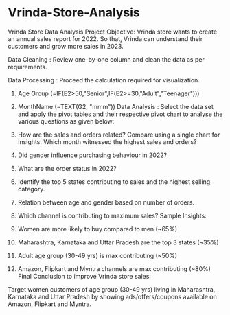 # Vrinda-Store-Analysis
Vrinda Store Data Analysis
Project Objective: Vrinda store wants to create an annual sales report for 2022. So that, Vrinda can understand their customers and grow more sales in 2023.

Data Cleaning : Review one-by-one column and clean the data as per requirements.

Data Processing : Proceed the calculation required for visualization.

   1. Age Group (=IF(E2>50,"Senior",IF(E2>=30,"Adult","Teenager")))
            
   2. MonthName (=TEXT(G2, "mmm"))
Data Analysis : Select the data set and apply the pivot tables and their respective pivot chart to analyse the various questions as given below:

   1. How are the sales and orders related? Compare using a single chart for insights. Which month witnessed the highest sales and orders?
            
   2. Did gender influence purchasing behaviour in 2022?
            
   3. What are the order status in 2022?

   4. Identify the top 5 states contributing to sales and the highest selling category.

   5. Relation between age and gender based on number of orders.

   6. Which channel is contributing to maximum sales?
Sample Insights:

   1. Women are more likely to buy compared to men (~65%)
        
   2. Maharashtra, Karnataka and Uttar Pradesh are the top 3 states (~35%)
        
   3. Adult age group (30-49 yrs) is max contributing (~50%)
        
   4. Amazon, Flipkart and Myntra channels are max contributing (~80%)
Final Conclusion to improve Vrinda store sales:

Target women customers of age group (30-49 yrs) living in Maharashtra, Karnataka and Uttar Pradesh by showing ads/offers/coupons available on Amazon, Flipkart and Myntra.

